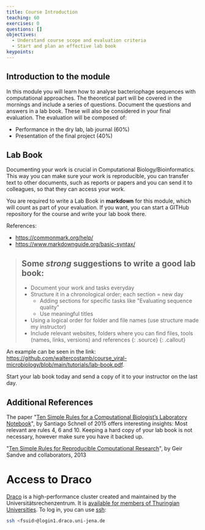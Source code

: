 ```yaml
---
title: Course Introduction
teaching: 60
exercises: 0
questions: []
objectives:
  - Understand course scope and evaluation criteria
  - Start and plan an effective lab book
keypoints:
---
```


## Introduction to the module

In this module you will learn how to analyse bacteriophage sequences with computational approaches. The theoretical part will be covered in the mornings and include a series of questions. Document the questions and answers in a lab book. These will also be considered in your final evaluation. The evaluation will be composed of:

- Performance in the dry lab, lab journal (60%)
- Presentation of the final project (40%)

## Lab Book

Documenting your work is crucial in Computational Biology/Bioinformatics. This way you can make sure your work is reproducible, you can transfer text to other documents, such as reports or papers and you can send it to colleagues, so that they can access your work.   

You are required to write a Lab Book in **markdown** for this module, which will count as part of your evaluation. If you want, you can start a GITHub repository for the course and write your lab book there.  

References:
- https://commonmark.org/help/
- https://www.markdownguide.org/basic-syntax/

> ## Some *strong* suggestions to write a good lab book:
> 
> - Document your work and tasks everyday
> - Structure it in a chronological order; each section = new day
>     - Adding sections for specific tasks like "Evaluating sequence quality"
>     - Use meaningful titles
> - Using a logical order for folder and file names (use structure made my instructor)
> - Include relevant websites, folders where you can find files, tools (names, links, versions) and references
> {: .source}
{: .callout}

An example can be seen in the link: 
https://github.com/waltercostamb/course_viral-microbiology/blob/main/tutorials/lab-book.pdf. 

Start your lab book today and send a copy of it to your instructor on the last day.

## Additional References

The paper "[Ten Simple Rules for a Computational Biologist’s Laboratory Notebook](https://journals.plos.org/ploscompbiol/article?id=10.1371/journal.pcbi.1004385)", by Santiago Schnell of 2015 offers interesting insights:  Most relevant are rules 4, 6 and 10. Keeping a hard copy of your lab book is not necessary, however make sure you have it backed up.

"[Ten Simple Rules for Reproducible Computational Research](https://app.dimensions.ai/details/publication/pub.1022987921)", by Geir Sandve and collaborators, 2013

# Access to Draco

[Draco](https://wiki.uni-jena.de/pages/viewpage.action?pageId=22453002) is a high-performance cluster created and maintained by the Universitätsrechenzentrum. It is [available for members of Thuringian Universities](http://sternb.gitpages.tpi.uni-jena.de/draco-101-2023-01/#5). To log in, you can use [ssh](http://sternb.gitpages.tpi.uni-jena.de/draco-101-2023-01/#15): 

```sh
ssh <fsuid>@login1.draco.uni-jena.de
```


